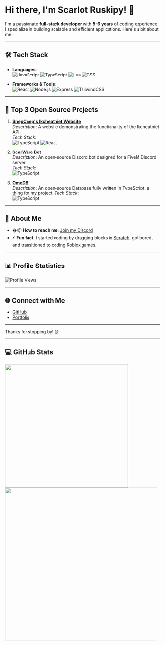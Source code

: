 # Hi there, I'm **Scarlot Ruskipy**! 👋

I'm a passionate **full-stack developer** with **5-6 years** of coding experience. I specialize in building scalable and efficient applications. Here's a bit about me:

---

## 🛠️ **Tech Stack**

- **Languages**:  
  ![JavaScript](https://img.shields.io/badge/-JavaScript-F7DF1E?style=flat-square&logo=javascript&logoColor=black)
  ![TypeScript](https://img.shields.io/badge/-TypeScript-007ACC?style=flat-square&logo=typescript&logoColor=white)
  ![Lua](https://img.shields.io/badge/-Lua-2C2D72?style=flat-square&logo=lua&logoColor=white)
  ![CSS](https://img.shields.io/badge/-CSS-1572B6?style=flat-square&logo=css3&logoColor=white)

- **Frameworks & Tools**:  
  ![React](https://img.shields.io/badge/-React-61DAFB?style=flat-square&logo=react&logoColor=black)
  ![Node.js](https://img.shields.io/badge/-Node.js-339933?style=flat-square&logo=node.js&logoColor=white)
  ![Express](https://img.shields.io/badge/-Express-000000?style=flat-square&logo=express&logoColor=white)
  ![TailwindCSS](https://img.shields.io/badge/-TailwindCSS-38B2AC?style=flat-square&logo=tailwind-css&logoColor=white)
  
---

## 🌟 **Top 3 Open Source Projects**

1. **[SnepCnep's Ikcheatniet Website](https://github.com/SnepCnep/ikcheatniet)**  
   _Description_: A website demonstrating the functionality of the Ikcheatniet API.  
   _Tech Stack_:  
   ![TypeScript](https://img.shields.io/badge/-TypeScript-007ACC?style=flat-square&logo=typescript&logoColor=white)
   ![React](https://img.shields.io/badge/-React-61DAFB?style=flat-square&logo=react&logoColor=black)

2. **[ScarWare Bot](https://github.com/Scarlot-Ruskipy/ScarWareBot)**  
   _Description_: An open-source Discord bot designed for a FiveM Discord server.  
   _Tech Stack_:  
   ![TypeScript](https://img.shields.io/badge/-TypeScript-007ACC?style=flat-square&logo=typescript&logoColor=white)

3. **[OmeDB](https://github.com/Scarlot-Ruskipy/omedb)**  
   _Description_: An open-source Database fully written in TypeScript, a thing for my project.
   _Tech Stack_:  
   ![TypeScript](https://img.shields.io/badge/-TypeScript-007ACC?style=flat-square&logo=typescript&logoColor=white)

---

## 🪪 **About Me**

- �📫 **How to reach me**: [Join my Discord](https://discord.gg/EF7TZWEgjT)
- ⚡ **Fun fact**: I started coding by dragging blocks in [Scratch](https://scratch.mit.edu/), got bored, and transitioned to coding Roblox games.

---

## 📊 **Profile Statistics**

![Profile Views](https://komarev.com/ghpvc/?username=scarlot-ruskipy&color=ff69b4&style=flat-square&label=Scarlot%27s%20Profile%20Views&abbreviated=true)

---

## 🌐 **Connect with Me**

- [GitHub](#)
- [Portfolio](https://scarlot-portfolio.vercel.app/)

---

Thanks for stopping by! 😊

---

## 💻 **GitHub Stats**

<img width="400px" align="left" src="https://github-readme-stats.vercel.app/api/top-langs/?username=Scarlot-Ruskipy&hide=html&layout=compact&langs_count=10&theme=tokyonight"/>
<img width="495px" align="left" src="https://github-readme-stats.vercel.app/api?username=Scarlot-Ruskipy&count_private=true&show_icons=true&theme=tokyonight"/>
